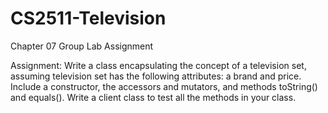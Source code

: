 # CS2511-Television
Chapter 07 Group Lab Assignment

Assignment: Write a class encapsulating the concept of a television set, assuming television set has the following attributes: a brand and price. Include a constructor, the accessors and mutators, and methods toString() and equals(). Write a client class to test all the methods in your class.

